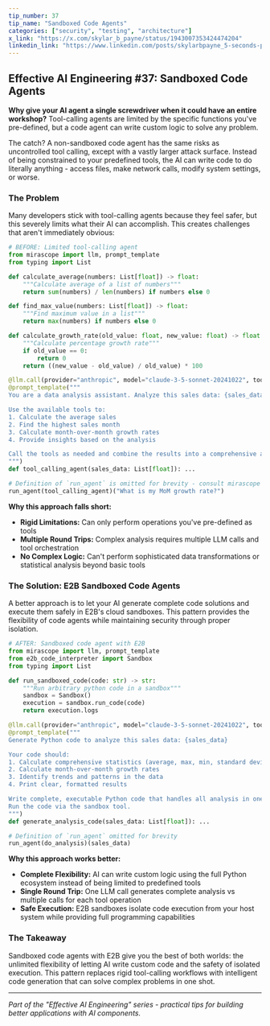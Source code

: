 ```yaml
---
tip_number: 37
tip_name: "Sandboxed Code Agents"
categories: ["security", "testing", "architecture"]
x_link: "https://x.com/skylar_b_payne/status/1943007353424474204"
linkedin_link: "https://www.linkedin.com/posts/skylarbpayne_5-seconds-per-step-100-steps-this-agent-activity-7348773299218223105-rSpW?utm_source=share&utm_medium=member_desktop&rcm=ACoAABKpCf4BI_Yx2u7h66sgi5z1NF3aEYFHgps"
---
```


## Effective AI Engineering #37: Sandboxed Code Agents

**Why give your AI agent a single screwdriver when it could have an entire workshop?** Tool-calling agents are limited by the specific functions you've pre-defined, but a code agent can write custom logic to solve any problem.

The catch? A non-sandboxed code agent has the same risks as uncontrolled tool calling, except with a vastly larger attack surface. Instead of being constrained to your predefined tools, the AI can write code to do literally anything - access files, make network calls, modify system settings, or worse.

### The Problem

Many developers stick with tool-calling agents because they feel safer, but this severely limits what their AI can accomplish. This creates challenges that aren't immediately obvious:

```python
# BEFORE: Limited tool-calling agent
from mirascope import llm, prompt_template
from typing import List

def calculate_average(numbers: List[float]) -> float:
    """Calculate average of a list of numbers"""
    return sum(numbers) / len(numbers) if numbers else 0

def find_max_value(numbers: List[float]) -> float:
    """Find maximum value in a list"""
    return max(numbers) if numbers else 0

def calculate_growth_rate(old_value: float, new_value: float) -> float:
    """Calculate percentage growth rate"""
    if old_value == 0:
        return 0
    return ((new_value - old_value) / old_value) * 100

@llm.call(provider="anthropic", model="claude-3-5-sonnet-20241022", tools=[calculate_average, find_max_value, calculate_growth_rate])
@prompt_template("""
You are a data analysis assistant. Analyze this sales data: {sales_data}

Use the available tools to:
1. Calculate the average sales
2. Find the highest sales month  
3. Calculate month-over-month growth rates
4. Provide insights based on the analysis

Call the tools as needed and combine the results into a comprehensive analysis.
""")
def tool_calling_agent(sales_data: List[float]): ...

# Definition of `run_agent` is omitted for brevity - consult mirascope docs
run_agent(tool_calling_agent)("What is my MoM growth rate?")
```

**Why this approach falls short:**

- **Rigid Limitations:** Can only perform operations you've pre-defined as tools
- **Multiple Round Trips:** Complex analysis requires multiple LLM calls and tool orchestration
- **No Complex Logic:** Can't perform sophisticated data transformations or statistical analysis beyond basic tools

### The Solution: E2B Sandboxed Code Agents

A better approach is to let your AI generate complete code solutions and execute them safely in E2B's cloud sandboxes. This pattern provides the flexibility of code agents while maintaining security through proper isolation.

```python
# AFTER: Sandboxed code agent with E2B
from mirascope import llm, prompt_template
from e2b_code_interpreter import Sandbox
from typing import List

def run_sandboxed_code(code: str) -> str:
    """Run arbitrary python code in a sandbox"""
    sandbox = Sandbox()
    execution = sandbox.run_code(code)
    return execution.logs

@llm.call(provider="anthropic", model="claude-3-5-sonnet-20241022", tools=[run_sandboxed_code])
@prompt_template("""
Generate Python code to analyze this sales data: {sales_data}

Your code should:
1. Calculate comprehensive statistics (average, max, min, standard deviation)
2. Calculate month-over-month growth rates
3. Identify trends and patterns in the data
4. Print clear, formatted results

Write complete, executable Python code that handles all analysis in one script.
Run the code via the sandbox tool.
""")
def generate_analysis_code(sales_data: List[float]): ...

# Definition of `run_agent` omitted for brevity
run_agent(do_analysis)(sales_data)
```

**Why this approach works better:**

- **Complete Flexibility:** AI can write custom logic using the full Python ecosystem instead of being limited to predefined tools
- **Single Round Trip:** One LLM call generates complete analysis vs multiple calls for each tool operation  
- **Safe Execution:** E2B sandboxes isolate code execution from your host system while providing full programming capabilities

### The Takeaway

Sandboxed code agents with E2B give you the best of both worlds: the unlimited flexibility of letting AI write custom code and the safety of isolated execution. This pattern replaces rigid tool-calling workflows with intelligent code generation that can solve complex problems in one shot.

---
*Part of the "Effective AI Engineering" series - practical tips for building better applications with AI components.*